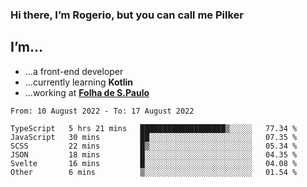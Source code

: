 ### Hi there, I’m Rogerio, but you can call me Pilker

## I’m…
- …a front-end developer
- …currently learning **Kotlin**
- …working at [**Folha de S.Paulo**](https://www.folha.com.br/)

<!--START_SECTION:waka-->

```text
From: 10 August 2022 - To: 17 August 2022

TypeScript   5 hrs 21 mins   ███████████████████▒░░░░░   77.34 %
JavaScript   30 mins         ██░░░░░░░░░░░░░░░░░░░░░░░   07.35 %
SCSS         22 mins         █▒░░░░░░░░░░░░░░░░░░░░░░░   05.34 %
JSON         18 mins         █░░░░░░░░░░░░░░░░░░░░░░░░   04.35 %
Svelte       16 mins         █░░░░░░░░░░░░░░░░░░░░░░░░   04.08 %
Other        6 mins          ▒░░░░░░░░░░░░░░░░░░░░░░░░   01.54 %
```

<!--END_SECTION:waka-->
